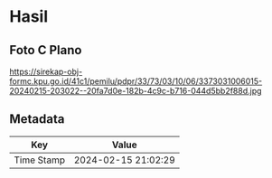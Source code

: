 # Hasil

## Foto C Plano

https://sirekap-obj-formc.kpu.go.id/41c1/pemilu/pdpr/33/73/03/10/06/3373031006015-20240215-203022--20fa7d0e-182b-4c9c-b716-044d5bb2f88d.jpg


## Metadata

| Key        | Value               |
| ---------- | ------------------- |
| Time Stamp | 2024-02-15 21:02:29 |



